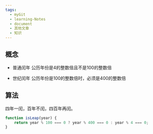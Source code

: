 ```yaml
---
tags:
  - myGit
  - learning-Notes
  - document
  - 其他文章
  - 知识
---
```


## 概念
- 普通闰年
    公历年份是4的整数倍且不是100的整数倍

- 世纪闰年
    公历年份是100的整数倍时，必须是400的整数倍

## 算法
四年一闰，百年不闰，四百年再闰。
```js
function isLeap(year) {
    return year % 100 === 0 ? year % 400 === 0 : year % 4 === 0;
}
```